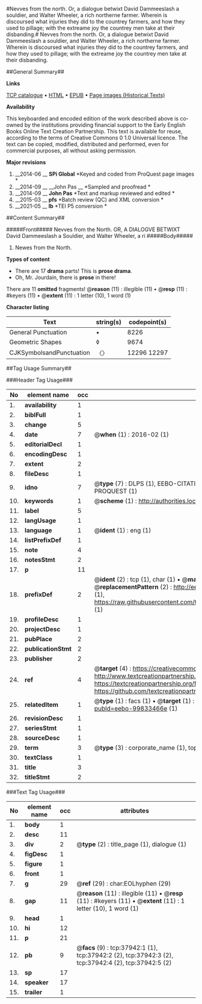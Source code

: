 #Nevves from the north. Or, a dialogue betwixt David Dammeeslash a souldier, and Walter Wheeler, a rich northerne farmer. Wherein is discoursed what injuries they did to the countrey farmers, and how they used to pillage; with the extreame joy the countrey men take at their disbanding.#
Nevves from the north. Or, a dialogue betwixt David Dammeeslash a souldier, and Walter Wheeler, a rich northerne farmer. Wherein is discoursed what injuries they did to the countrey farmers, and how they used to pillage; with the extreame joy the countrey men take at their disbanding.

##General Summary##

**Links**

[TCP catalogue](http://www.ota.ox.ac.uk/tcp/)  • 
[HTML](http://tei.it.ox.ac.uk/tcp/Texts-HTML/free/A52/A52221.html)  • 
[EPUB](http://tei.it.ox.ac.uk/tcp/Texts-EPUB/free/A52/A52221.epub) • 
[Page images (Historical Texts)](https://historicaltexts.jisc.ac.uk/eebo-99833466e)

**Availability**

This keyboarded and encoded edition of the work described above is co-owned by the
    institutions providing financial support to the Early English Books Online Text Creation
    Partnership. This text is available for reuse, according to the terms of  Creative Commons 0 1.0 Universal
    licence. The text can be copied, modified, distributed and performed, even for commercial
    purposes, all without asking permission.

**Major revisions**

1. __2014-06 __ __SPi Global__ *Keyed and coded from ProQuest page images *
1. __2014-09 __ __John Pas __ *Sampled and proofread *
1. __2014-09 __ __John Pas__ *Text and markup reviewed and edited *
1. __2015-03 __ __pfs__ *Batch review (QC) and XML conversion *
1. __2021-05 __ __lb__ *TEI P5 conversion *

##Content Summary##

#####Front#####
Nevves from the North. OR, A DIALOGVE BETWIXT David Dammeeslash a Souldier, and Walter Wheeler, a ri
#####Body#####

1. Newes from the North.

**Types of content**

  * There are 17 **drama** parts! This is **prose drama**.
  * Oh, Mr. Jourdain, there is **prose** in there!

There are 11 **omitted** fragments! 
 @__reason__ (11) : illegible (11)  •  @__resp__ (11) : #keyers (11)  •  @__extent__ (11) : 1 letter (10), 1 word (1)

**Character listing**


|Text|string(s)|codepoint(s)|
|---|---|---|
|General Punctuation|•|8226|
|Geometric Shapes|◊|9674|
|CJKSymbolsandPunctuation|〈〉|12296 12297|

##Tag Usage Summary##

###Header Tag Usage###

|No|element name|occ|attributes|
|---|---|---|---|
|1.|__availability__|1||
|2.|__biblFull__|1||
|3.|__change__|5||
|4.|__date__|7| @__when__ (1) : 2016-02 (1)|
|5.|__editorialDecl__|1||
|6.|__encodingDesc__|1||
|7.|__extent__|2||
|8.|__fileDesc__|1||
|9.|__idno__|7| @__type__ (7) : DLPS (1), EEBO-CITATION (1), VID (1), EEBO-PROQUEST (1), STC (2), PROQUEST (1)|
|10.|__keywords__|1| @__scheme__ (1) : http://authorities.loc.gov/ (1)|
|11.|__label__|5||
|12.|__langUsage__|1||
|13.|__language__|1| @__ident__ (1) : eng (1)|
|14.|__listPrefixDef__|1||
|15.|__note__|4||
|16.|__notesStmt__|2||
|17.|__p__|11||
|18.|__prefixDef__|2| @__ident__ (2) : tcp (1), char (1)  •  @__matchPattern__ (2) : ([0-9\-]+):([0-9IVX]+) (1), (.+) (1)  •  @__replacementPattern__ (2) : http://eebo.chadwyck.com/downloadtiff?vid=$1&page=$2 (1), https://raw.githubusercontent.com/textcreationpartnership/Texts/master/tcpchars.xml#$1 (1)|
|19.|__profileDesc__|1||
|20.|__projectDesc__|1||
|21.|__pubPlace__|2||
|22.|__publicationStmt__|2||
|23.|__publisher__|2||
|24.|__ref__|4| @__target__ (4) : https://creativecommons.org/publicdomain/zero/1.0/ (1), http://www.textcreationpartnership.org/docs/. (1), https://textcreationpartnership.org/faq/#faq05 (1), https://github.com/textcreationpartnership (1)|
|25.|__relatedItem__|1| @__type__ (1) : facs (1)  •  @__target__ (1) : https://data.historicaltexts.jisc.ac.uk/view?pubId=eebo-99833466e (1)|
|26.|__revisionDesc__|1||
|27.|__seriesStmt__|1||
|28.|__sourceDesc__|1||
|29.|__term__|3| @__type__ (3) : corporate_name (1), topical_term (2)|
|30.|__textClass__|1||
|31.|__title__|3||
|32.|__titleStmt__|2||


###Text Tag Usage###

|No|element name|occ|attributes|
|---|---|---|---|
|1.|__body__|1||
|2.|__desc__|11||
|3.|__div__|2| @__type__ (2) : title_page (1), dialogue (1)|
|4.|__figDesc__|1||
|5.|__figure__|1||
|6.|__front__|1||
|7.|__g__|29| @__ref__ (29) : char:EOLhyphen (29)|
|8.|__gap__|11| @__reason__ (11) : illegible (11)  •  @__resp__ (11) : #keyers (11)  •  @__extent__ (11) : 1 letter (10), 1 word (1)|
|9.|__head__|1||
|10.|__hi__|12||
|11.|__p__|21||
|12.|__pb__|9| @__facs__ (9) : tcp:37942:1 (1), tcp:37942:2 (2), tcp:37942:3 (2), tcp:37942:4 (2), tcp:37942:5 (2)|
|13.|__sp__|17||
|14.|__speaker__|17||
|15.|__trailer__|1||
